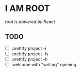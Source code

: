 # I AM ROOT

_root is powered by React_

## TODO
* [ ] prettify project -i
* [ ] prettify project -ls
* [ ] prettify project -h
* [ ] welcome with "writing" opening
